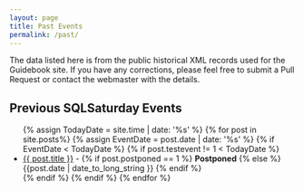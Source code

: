 ```yaml
---
layout: page
title: Past Events
permalink: /past/
---
```


The data listed here is from the public historical XML records used for the Guidebook site. If you have any corrections, please feel free to submit a Pull Request or contact the webmaster with the details.

## Previous SQLSaturday Events

<ul>
  {% assign TodayDate = site.time | date: '%s' %}
  {% for post in site.posts%}
  {% assign EventDate = post.date | date: '%s' %}
  {% if EventDate < TodayDate %}
    {% if post.testevent != 1 < TodayDate %}
    <li>
        <a href="{{ post.url | absolute_url }}">{{ post.title }}</a> -
        {% if post.postponed == 1 %}
          <b>Postponed</b>
        {% else %}
          {{post.date | date_to_long_string }}
        {% endif %}
      </li>
    {% endif %}
  {% endif %}
  {% endfor %}
  </ul>